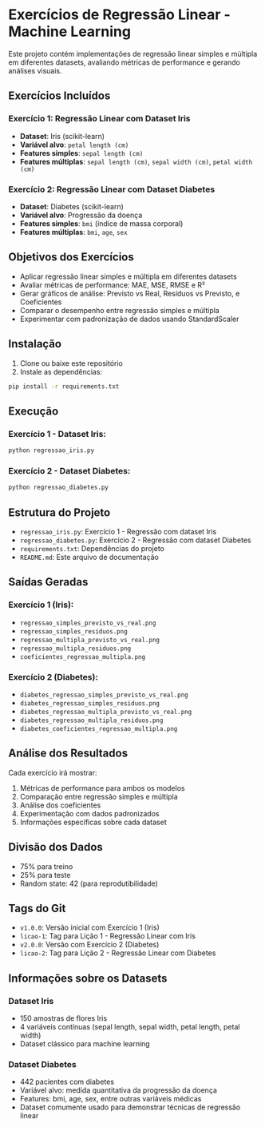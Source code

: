# Exercícios de Regressão Linear - Machine Learning

Este projeto contém implementações de regressão linear simples e múltipla em diferentes datasets, avaliando métricas de performance e gerando análises visuais.

## Exercícios Incluídos

### Exercício 1: Regressão Linear com Dataset Iris
- **Dataset**: Iris (scikit-learn)
- **Variável alvo**: `petal length (cm)`
- **Features simples**: `sepal length (cm)`
- **Features múltiplas**: `sepal length (cm)`, `sepal width (cm)`, `petal width (cm)`

### Exercício 2: Regressão Linear com Dataset Diabetes
- **Dataset**: Diabetes (scikit-learn)
- **Variável alvo**: Progressão da doença
- **Features simples**: `bmi` (índice de massa corporal)
- **Features múltiplas**: `bmi`, `age`, `sex`

## Objetivos dos Exercícios

- Aplicar regressão linear simples e múltipla em diferentes datasets
- Avaliar métricas de performance: MAE, MSE, RMSE e R²
- Gerar gráficos de análise: Previsto vs Real, Resíduos vs Previsto, e Coeficientes
- Comparar o desempenho entre regressão simples e múltipla
- Experimentar com padronização de dados usando StandardScaler

## Instalação

1. Clone ou baixe este repositório
2. Instale as dependências:

```bash
pip install -r requirements.txt
```

## Execução

### Exercício 1 - Dataset Iris:
```bash
python regressao_iris.py
```

### Exercício 2 - Dataset Diabetes:
```bash
python regressao_diabetes.py
```

## Estrutura do Projeto

- `regressao_iris.py`: Exercício 1 - Regressão com dataset Iris
- `regressao_diabetes.py`: Exercício 2 - Regressão com dataset Diabetes
- `requirements.txt`: Dependências do projeto
- `README.md`: Este arquivo de documentação

## Saídas Geradas

### Exercício 1 (Iris):
- `regressao_simples_previsto_vs_real.png`
- `regressao_simples_residuos.png`
- `regressao_multipla_previsto_vs_real.png`
- `regressao_multipla_residuos.png`
- `coeficientes_regressao_multipla.png`

### Exercício 2 (Diabetes):
- `diabetes_regressao_simples_previsto_vs_real.png`
- `diabetes_regressao_simples_residuos.png`
- `diabetes_regressao_multipla_previsto_vs_real.png`
- `diabetes_regressao_multipla_residuos.png`
- `diabetes_coeficientes_regressao_multipla.png`

## Análise dos Resultados

Cada exercício irá mostrar:
1. Métricas de performance para ambos os modelos
2. Comparação entre regressão simples e múltipla
3. Análise dos coeficientes
4. Experimentação com dados padronizados
5. Informações específicas sobre cada dataset

## Divisão dos Dados

- 75% para treino
- 25% para teste
- Random state: 42 (para reprodutibilidade)

## Tags do Git

- `v1.0.0`: Versão inicial com Exercício 1 (Iris)
- `licao-1`: Tag para Lição 1 - Regressão Linear com Iris
- `v2.0.0`: Versão com Exercício 2 (Diabetes)
- `licao-2`: Tag para Lição 2 - Regressão Linear com Diabetes

## Informações sobre os Datasets

### Dataset Iris
- 150 amostras de flores Iris
- 4 variáveis contínuas (sepal length, sepal width, petal length, petal width)
- Dataset clássico para machine learning

### Dataset Diabetes
- 442 pacientes com diabetes
- Variável alvo: medida quantitativa da progressão da doença
- Features: bmi, age, sex, entre outras variáveis médicas
- Dataset comumente usado para demonstrar técnicas de regressão linear
